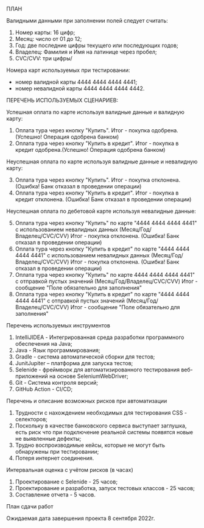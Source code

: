 ПЛАН

Валидными данными при заполнении полей следует считать:
   1. Номер карты: 16 цифр;
   2. Месяц: число от 01 до 12;
   3. Год: две последние цифры текущего или последующих годов;
   4. Владелец: Фамилия и Имя на латинице через пробел;
   5. СVC/CVV: три цифры/

Номера карт используемых при тестировании:
   - номер валидной карты 4444 4444 4444 4441;
   - номер невалидной карты 4444 4444 4444 4442.


ПЕРЕЧЕНЬ ИСПОЛЬЗУЕМЫХ СЦЕНАРИЕВ:

Успешная оплата по карте используя валидные данные и валидную карту:

   1. Оплата тура через кнопку "Купить". Итог - покупка одобрена. (Успешно! Операция одобрена банком)
   2. Оплата тура через кнопку "Купить в кредит". Итог - покупка в кредит одобрена.(Успешно! Операция одобрена банком)

Неуспешная оплата по карте используя валидные данные и невалидную карту:

   3. Оплата тура через кнопку "Купить". Итог - покупка отклонена. (Ошибка! Банк отказал в проведении операции)
   4. Оплата тура через кнопку "Купить в кредит". Итог - покупка в кредит отклонена. (Ошибка! Банк отказал в проведении операции)

Неуспешная оплата по дебетовой карте используя невалидные данные:

   5. Оплата тура через кнопку "Купить" по карте "4444 4444 4444 4441" с использованием невалидных данных (Месяц/Год/Владелец/CVC/CVV) Итог - покупка отклонена. (Ошибка! Банк отказал в проведении операции)
   6. Оплата тура через кнопку "Купить в кредит" по карте "4444 4444 4444 4441" с использованием невалидных данных (Месяц/Год/Владелец/CVC/CVV) Итог - покупка отклонена. (Ошибка! Банк отказал в проведении операции)
   7. Оплата тура через кнопку "Купить" по карте 4444 4444 4444 4441" с отправкой пустых значений (Месяц/Год/Владелец/CVC/CVV) Итог - сообщение "Поле обязательно для заполнения"
   8. Оплата тура через кнопку "Купить в кредит" по карте "4444 4444 4444 4441" с отправкой пустых значений (Месяц/Год/Владелец/CVC/CVV) Итог - сообщение "Поле обязательно для заполнения"

Перечень используемых инструментов

   1. IntelliJIDEA - Интегрированная среда разработки программного обеспечения на Java;
   2. Java - Язык программирования;
   3. Gradle - система автоматической сборки для тестов;
   4. JunitJupiter – платформа для запуска тестов;
   5. Selenide - фреймворк для автоматизированного тестирования веб-приложений на основе SeleniumWebDriver;
   6. Git - Система контроля версий;
   7. GitHub Action - CI/CD;

Перечень и описание возможных рисков при автоматизации

   1. Трудности с нахождением необходимых для тестирования CSS - селекторов;
   2. Поскольку в качестве банковского сервиса выступает заглушка, есть риск что при подключение реальной системы появятся новые не выявленные дефекты;
   3. Трудно воспроизводимые кейсы, которые не могут быть обнаружены при тестировании;
   4. Потеря интернет соединения.

Интервальная оценка с учётом рисков (в часах)

   1. Проектирование с Selenide - 25 часов;
   2. Проектирование и разработка, запуск тестовых классов - 25 часов;
   3. Составление отчета - 5 часов.

План сдачи работ

 Ожидаемая дата завершения проекта 8 сентября 2022г.
